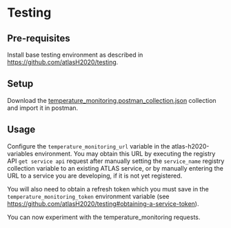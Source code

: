 
# Testing

## Pre-requisites
Install base testing environment as described in https://github.com/atlasH2020/testing.

## Setup
Download the [temperature_monitoring.postman_collection.json](./temperature_monitoring.postman_collection.json) collection and import it in postman.

## Usage
Configure the `temperature_monitoring_url` variable in the atlas-h2020-variables environment. You may obtain this URL by executing the registry API `get service api` request after manually setting the `service_name` registry collection variable to an existing ATLAS service, or by manually entering the URL to a service you are developing, if it is not yet registered.

You will also need to obtain a refresh token which you must save in the `temperature_monitoring_token` environment variable (see https://github.com/atlasH2020/testing#obtaining-a-service-token).

You can now experiment with the temperature_monitoring requests.
